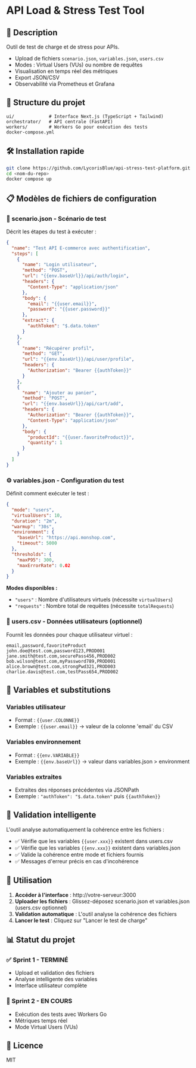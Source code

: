 # API Load & Stress Test Tool

## 🚀 Description
Outil de test de charge et de stress pour APIs.
- Upload de fichiers `scenario.json`, `variables.json`, `users.csv`
- Modes : Virtual Users (VUs) ou nombre de requêtes
- Visualisation en temps réel des métriques
- Export JSON/CSV
- Observabilité via Prometheus et Grafana

## 📂 Structure du projet
```
ui/             # Interface Next.js (TypeScript + Tailwind)
orchestrator/   # API centrale (FastAPI)
workers/        # Workers Go pour exécution des tests
docker-compose.yml
```

## 🛠 Installation rapide
```bash
git clone https://github.com/LycorisBlue/api-stress-test-platform.git
cd <nom-du-repo>
docker compose up
```

## 📋 Modèles de fichiers de configuration

### 🎯 scenario.json - Scénario de test
Décrit les étapes du test à exécuter :
```json
{
  "name": "Test API E-commerce avec authentification",
  "steps": [
    {
      "name": "Login utilisateur",
      "method": "POST",
      "url": "{{env.baseUrl}}/api/auth/login",
      "headers": {
        "Content-Type": "application/json"
      },
      "body": {
        "email": "{{user.email}}",
        "password": "{{user.password}}"
      },
      "extract": {
        "authToken": "$.data.token"
      }
    },
    {
      "name": "Récupérer profil",
      "method": "GET",
      "url": "{{env.baseUrl}}/api/user/profile",
      "headers": {
        "Authorization": "Bearer {{authToken}}"
      }
    },
    {
      "name": "Ajouter au panier",
      "method": "POST",
      "url": "{{env.baseUrl}}/api/cart/add",
      "headers": {
        "Authorization": "Bearer {{authToken}}",
        "Content-Type": "application/json"
      },
      "body": {
        "productId": "{{user.favoriteProduct}}",
        "quantity": 1
      }
    }
  ]
}
```

### ⚙️ variables.json - Configuration du test
Définit comment exécuter le test :
```json
{
  "mode": "users",
  "virtualUsers": 10,
  "duration": "2m",
  "warmup": "30s",
  "environment": {
    "baseUrl": "https://api.monshop.com",
    "timeout": 5000
  },
  "thresholds": {
    "maxP95": 300,
    "maxErrorRate": 0.02
  }
}
```

**Modes disponibles :**
- `"users"` : Nombre d'utilisateurs virtuels (nécessite `virtualUsers`)
- `"requests"` : Nombre total de requêtes (nécessite `totalRequests`)

### 👥 users.csv - Données utilisateurs (optionnel)
Fournit les données pour chaque utilisateur virtuel :
```csv
email,password,favoriteProduct
john.doe@test.com,password123,PROD001
jane.smith@test.com,securePass456,PROD002
bob.wilson@test.com,myPassword789,PROD001
alice.brown@test.com,strongPwd321,PROD003
charlie.davis@test.com,testPass654,PROD002
```

## 🔄 Variables et substitutions

### Variables utilisateur
- Format : `{{user.COLONNE}}` 
- Exemple : `{{user.email}}` → valeur de la colonne 'email' du CSV

### Variables environnement
- Format : `{{env.VARIABLE}}`
- Exemple : `{{env.baseUrl}}` → valeur dans variables.json > environment

### Variables extraites
- Extraites des réponses précédentes via JSONPath
- Exemple : `"authToken": "$.data.token"` puis `{{authToken}}`

## 🧠 Validation intelligente

L'outil analyse automatiquement la cohérence entre les fichiers :
- ✅ Vérifie que les variables `{{user.xxx}}` existent dans users.csv
- ✅ Vérifie que les variables `{{env.xxx}}` existent dans variables.json
- ✅ Valide la cohérence entre mode et fichiers fournis
- ✅ Messages d'erreur précis en cas d'incohérence

## 🚀 Utilisation

1. **Accéder à l'interface** : http://votre-serveur:3000
2. **Uploader les fichiers** : Glissez-déposez scenario.json et variables.json (users.csv optionnel)
3. **Validation automatique** : L'outil analyse la cohérence des fichiers
4. **Lancer le test** : Cliquez sur "Lancer le test de charge"

## 📊 Statut du projet

### ✅ Sprint 1 - TERMINÉ
- Upload et validation des fichiers
- Analyse intelligente des variables
- Interface utilisateur complète

### 🚧 Sprint 2 - EN COURS
- Exécution des tests avec Workers Go
- Métriques temps réel
- Mode Virtual Users (VUs)

## 📜 Licence

MIT